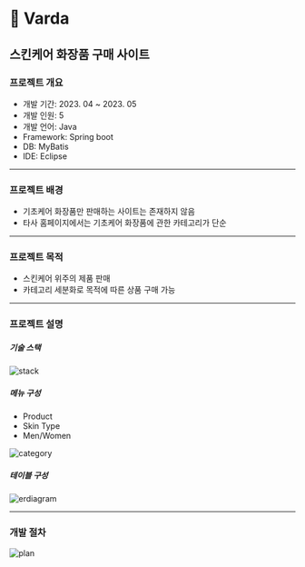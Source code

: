 # :shopping_cart: Varda
스킨케어 화장품 구매 사이트
---
### 프로젝트 개요
- 개발 기간: 2023. 04 ~ 2023. 05
- 개발 인원: 5
- 개발 언어: Java
- Framework: Spring boot
- DB: MyBatis
- IDE: Eclipse
---
### 프로젝트 배경
- 기초케어 화장품만 판매하는 사이트는 존재하지 않음
- 타사 홈페이지에서는 기초케어 화장품에 관한 카테고리가 단순
---
### 프로젝트 목적
- 스킨케어 위주의 제품 판매
- 카테고리 세분화로 목적에 따른 상품 구매 가능

---
### 프로젝트 설명
##### 기술 스택
![stack](https://github.com/oblsoun/varda/assets/113246634/318d2d99-fb0d-440f-b5f0-7a391d60216d)


##### 메뉴 구성
- Product
- Skin Type
- Men/Women
  
![category](https://github.com/oblsoun/varda/assets/113246634/ba6f2b63-d58b-4d58-9049-08fbfd7f9e21)

##### 테이블 구성
![erdiagram](https://github.com/oblsoun/varda/assets/113246634/574b516e-efcb-4336-b15f-c480f3c9612c)

---
### 개발 절차
![plan](https://github.com/oblsoun/varda/assets/113246634/8ddc507b-da6f-4589-bcfe-d12b98c6ffa9)
